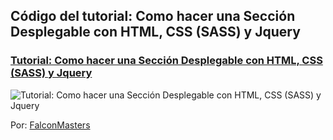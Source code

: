 ## Código del tutorial: Como hacer una Sección Desplegable con HTML, CSS (SASS) y Jquery
### [Tutorial: Como hacer una Sección Desplegable con HTML, CSS (SASS) y Jquery](http://www.falconmasters.com/web-design/seccion-desplegable-jquery/)

![Tutorial: Como hacer una Sección Desplegable con HTML, CSS (SASS) y Jquery](https://raw.githubusercontent.com/falconmasters/Seccion-Desplegable-con-Jquery/master/img/Como-hacer-una-Secci%C3%B3n-Desplegable-con-HTML-CSS-SASS-y-Jquery.jpg)

Por: [FalconMasters](http://www.falconmasters.com)